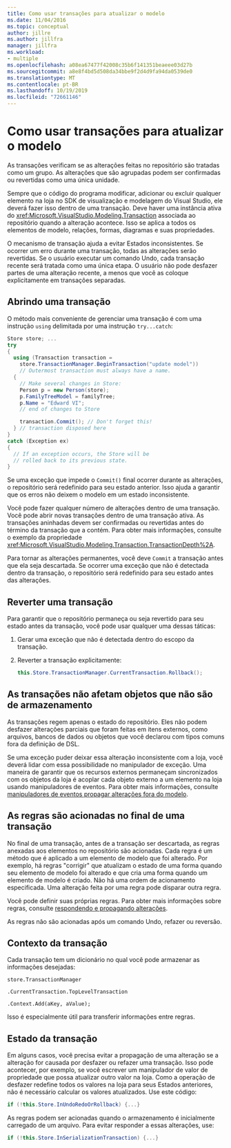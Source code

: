 ```yaml
---
title: Como usar transações para atualizar o modelo
ms.date: 11/04/2016
ms.topic: conceptual
author: jillre
ms.author: jillfra
manager: jillfra
ms.workload:
- multiple
ms.openlocfilehash: a08ea67477f42008c35b6f141351beaeee03d27b
ms.sourcegitcommit: a8e8f4bd5d508da34bbe9f2d4d9fa94da0539de0
ms.translationtype: MT
ms.contentlocale: pt-BR
ms.lasthandoff: 10/19/2019
ms.locfileid: "72661146"
---
```

# <a name="how-to-use-transactions-to-update-the-model"></a>Como usar transações para atualizar o modelo
As transações verificam se as alterações feitas no repositório são tratadas como um grupo. As alterações que são agrupadas podem ser confirmadas ou revertidas como uma única unidade.

 Sempre que o código do programa modificar, adicionar ou excluir qualquer elemento na loja no SDK de visualização e modelagem do Visual Studio, ele deverá fazer isso dentro de uma transação. Deve haver uma instância ativa do <xref:Microsoft.VisualStudio.Modeling.Transaction> associada ao repositório quando a alteração acontece. Isso se aplica a todos os elementos de modelo, relações, formas, diagramas e suas propriedades.

 O mecanismo de transação ajuda a evitar Estados inconsistentes. Se ocorrer um erro durante uma transação, todas as alterações serão revertidas. Se o usuário executar um comando Undo, cada transação recente será tratada como uma única etapa. O usuário não pode desfazer partes de uma alteração recente, a menos que você as coloque explicitamente em transações separadas.

## <a name="opening-a-transaction"></a>Abrindo uma transação
 O método mais conveniente de gerenciar uma transação é com uma instrução `using` delimitada por uma instrução `try...catch`:

```csharp
Store store; ...
try
{
  using (Transaction transaction =
    store.TransactionManager.BeginTransaction("update model"))
    // Outermost transaction must always have a name.
  {
    // Make several changes in Store:
    Person p = new Person(store);
    p.FamilyTreeModel = familyTree;
    p.Name = "Edward VI";
    // end of changes to Store

    transaction.Commit(); // Don't forget this!
  } // transaction disposed here
}
catch (Exception ex)
{
  // If an exception occurs, the Store will be
  // rolled back to its previous state.
}
```

 Se uma exceção que impede o `Commit()` final ocorrer durante as alterações, o repositório será redefinido para seu estado anterior. Isso ajuda a garantir que os erros não deixem o modelo em um estado inconsistente.

 Você pode fazer qualquer número de alterações dentro de uma transação. Você pode abrir novas transações dentro de uma transação ativa. As transações aninhadas devem ser confirmadas ou revertidas antes do término da transação que a contém. Para obter mais informações, consulte o exemplo da propriedade <xref:Microsoft.VisualStudio.Modeling.Transaction.TransactionDepth%2A>.

 Para tornar as alterações permanentes, você deve `Commit` a transação antes que ela seja descartada. Se ocorrer uma exceção que não é detectada dentro da transação, o repositório será redefinido para seu estado antes das alterações.

## <a name="rolling-back-a-transaction"></a>Reverter uma transação
 Para garantir que o repositório permaneça ou seja revertido para seu estado antes da transação, você pode usar qualquer uma dessas táticas:

1. Gerar uma exceção que não é detectada dentro do escopo da transação.

2. Reverter a transação explicitamente:

    ```csharp
    this.Store.TransactionManager.CurrentTransaction.Rollback();
    ```

## <a name="transactions-do-not-affect-non-store-objects"></a>As transações não afetam objetos que não são de armazenamento
 As transações regem apenas o estado do repositório. Eles não podem desfazer alterações parciais que foram feitas em itens externos, como arquivos, bancos de dados ou objetos que você declarou com tipos comuns fora da definição de DSL.

 Se uma exceção puder deixar essa alteração inconsistente com a loja, você deverá lidar com essa possibilidade no manipulador de exceção. Uma maneira de garantir que os recursos externos permaneçam sincronizados com os objetos da loja é acoplar cada objeto externo a um elemento na loja usando manipuladores de eventos. Para obter mais informações, consulte [manipuladores de eventos propagar alterações fora do modelo](../modeling/event-handlers-propagate-changes-outside-the-model.md).

## <a name="rules-fire-at-the-end-of-a-transaction"></a>As regras são acionadas no final de uma transação
 No final de uma transação, antes de a transação ser descartada, as regras anexadas aos elementos no repositório são acionadas. Cada regra é um método que é aplicado a um elemento de modelo que foi alterado. Por exemplo, há regras "corrigir" que atualizam o estado de uma forma quando seu elemento de modelo foi alterado e que cria uma forma quando um elemento de modelo é criado. Não há uma ordem de acionamento especificada. Uma alteração feita por uma regra pode disparar outra regra.

 Você pode definir suas próprias regras. Para obter mais informações sobre regras, consulte [respondendo e propagando alterações](../modeling/responding-to-and-propagating-changes.md).

 As regras não são acionadas após um comando Undo, refazer ou reversão.

## <a name="transaction-context"></a>Contexto da transação
 Cada transação tem um dicionário no qual você pode armazenar as informações desejadas:

 `store.TransactionManager`

 `.CurrentTransaction.TopLevelTransaction`

 `.Context.Add(aKey, aValue);`

 Isso é especialmente útil para transferir informações entre regras.

## <a name="transaction-state"></a>Estado da transação
 Em alguns casos, você precisa evitar a propagação de uma alteração se a alteração for causada por desfazer ou refazer uma transação. Isso pode acontecer, por exemplo, se você escrever um manipulador de valor de propriedade que possa atualizar outro valor na loja. Como a operação de desfazer redefine todos os valores na loja para seus Estados anteriores, não é necessário calcular os valores atualizados. Use este código:

```csharp
if (!this.Store.InUndoRedoOrRollback) {...}
```

 As regras podem ser acionadas quando o armazenamento é inicialmente carregado de um arquivo. Para evitar responder a essas alterações, use:

```csharp
if (!this.Store.InSerializationTransaction) {...}
```
